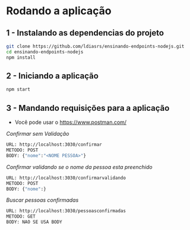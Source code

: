 # Rodando a aplicação

## 1 - Instalando as dependencias do projeto

```bash
git clone https://github.com/ldiasrs/ensinando-endpoints-nodejs.git
cd ensinando-endpoints-nodejs
npm install
```

## 2 - Iniciando a aplicação

```bash
npm start
```

## 3 - Mandando requisições para a aplicação
- Você pode usar o https://www.postman.com/

*Confirmar sem Validação*
```bash
URL: http://localhost:3030/confirmar
METODO: POST
BODY: {"nome":"<NOME PESSOA>"}
```

*Confirmar validando se o nome da pessoa esta preenchido*
```bash
URL: http://localhost:3030/confirmarvalidando
METODO: POST
BODY: {"nome":}
```

*Buscar pessoas confirmadas*
```bash
URL: http://localhost:3030/pessoasconfirmadas
METODO: GET
BODY: NAO SE USA BODY
```



